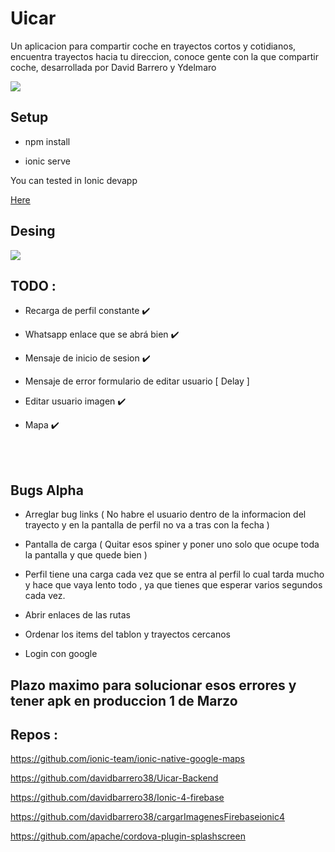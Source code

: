 # Uicar

Un aplicacion para compartir coche en trayectos cortos y cotidianos, encuentra trayectos hacia tu direccion, conoce gente con la que compartir coche, desarrollada por David Barrero y Ydelmaro


<img src="https://github.com/davidbarrero38/Uicar/blob/master/src/assets/icons/logopeque.png?raw=true">
 
## Setup 


* npm install 

* ionic serve 

You can tested in Ionic devapp

<a href="https://ionicframework.com/docs/appflow/devapp/">Here</a>

## Desing


<img src="https://github.com/davidbarrero38/Uicar/blob/master/src/assets/icons/canvas2.png?raw=true">

## TODO :

- Recarga de perfil constante    ✔️ 

- Whatsapp enlace que se abrá bien  ✔️ 

- Mensaje de inicio de sesion    ✔️ 

- Mensaje de error formulario de editar usuario  [ Delay ]

- Editar usuario imagen    ✔️ 

- Mapa   ✔️ 



<br><br>

## Bugs Alpha

- Arreglar bug links ( No habre el usuario dentro de la informacion del trayecto  y en la pantalla de perfil no va a tras con la fecha )

- Pantalla de carga ( Quitar esos spiner y poner uno solo que ocupe toda la pantalla y que quede bien )

- Perfil tiene una carga cada vez que se entra al perfil lo cual tarda mucho y hace que vaya lento todo , ya que tienes que esperar varios segundos cada vez.

- Abrir enlaces de las rutas 

- Ordenar los items del tablon y trayectos cercanos 

- Login con google 


## Plazo maximo para solucionar esos errores y tener apk en produccion  1 de Marzo


## Repos :

https://github.com/ionic-team/ionic-native-google-maps

https://github.com/davidbarrero38/Uicar-Backend

https://github.com/davidbarrero38/Ionic-4-firebase

https://github.com/davidbarrero38/cargarImagenesFirebaseionic4

https://github.com/apache/cordova-plugin-splashscreen
